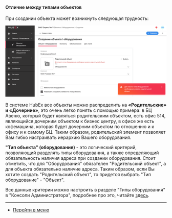 #### Отличие между типами объектов
При создании объекта может возникнуть следующая трудность:

![tdbot1.png](/attachments/images/FAQ/USER/TheDifferenceBetweenObjectTypes/tdbot1.png)

В системе HubEx все объекты можно распределить на **«Родительские» и «Дочерние»**, это очень легко понять с помощью примера: в БЦ Авеню, который будет являться родительским объектом, есть офис 514, являющийся дочерним объектом к бизнес центру, в офисе же есть кофемашина, которая будет дочерним объектом по отношению и к офису и к самому БЦ. Таким образом, родительский элемент позволяет Вам гибко настраивать иерархию Вашего оборудования.

**"Тип объекта" (оборудования)** - это логический критерий, позволяющий разделять типы оборудования, а также определяющий обязательность наличия адреса при создании оборудования. Стоит отметить, что для "Оборудования" обязателен "Родительский объект", а для объекта обязательно наличие адреса.
Таким образом, если Вы хотите создать "Родительский объект", то придется выбрать "Тип оборудование" - "Объект".

Все данные критерии можно настроить в разделе "Типы оборудования" в "Консоли Администратора", подробнее про это, читайте [здесь](https://wiki.hubex.ru/docs/FAQ/RU/admin/ObjectsType.html).










___
- [Перейти в меню](http://wiki.hubex.ru)
